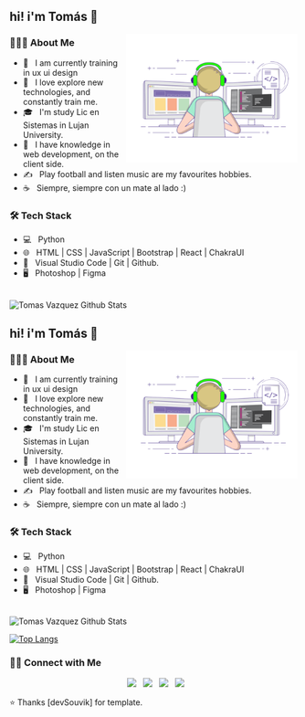 <h2> hi! i'm Tomás 👋</h2>
<img align="right" alt="GIF" src="https://raw.githubusercontent.com/devSouvik/devSouvik/master/gif3.gif" width="300"/>

<h3> 👨🏻‍💻 About Me </h3>

- 🔭 &nbsp; I am currently training in ux ui design
- 🤔 &nbsp; I love explore new technologies, and constantly train me.
- 🎓 &nbsp; I'm study Lic en Sistemas in Lujan University.
- 💼 &nbsp; I have knowledge in web development, on the client side.
- ✍️ &nbsp; Play football and listen music are my favourites hobbies.
- ☕ &nbsp; Siempre, siempre con un mate al lado :) 

<h3>🛠 Tech Stack</h3>

- 💻 &nbsp; Python   
- 🌐 &nbsp; HTML | CSS | JavaScript | Bootstrap | React | ChakraUI
- 🔧 &nbsp; Visual Studio Code | Git | Github.
- 🖥 &nbsp; Photoshop | Figma

<br>

<img align="center" src="https://github-readme-stats.vercel.app/api?username=vazquezcabj21&include_all_commits=true&count_private=true&show_icons=true&line_height=20&title_color=7A7ADB&icon_color=2234AE&text_color=D3D3D3&bg_color=0,000000,130F40" alt="Tomas Vazquez Github Stats">

</br>

<h2> hi! i'm Tomás 👋</h2>
<img align="right" alt="GIF" src="https://raw.githubusercontent.com/devSouvik/devSouvik/master/gif3.gif" width="300"/>

<h3> 👨🏻‍💻 About Me </h3>

- 🔭 &nbsp; I am currently training in ux ui design
- 🤔 &nbsp; I love explore new technologies, and constantly train me.
- 🎓 &nbsp; I'm study Lic en Sistemas in Lujan University.
- 💼 &nbsp; I have knowledge in web development, on the client side.
- ✍️ &nbsp; Play football and listen music are my favourites hobbies.
- ☕ &nbsp; Siempre, siempre con un mate al lado :) 

<h3>🛠 Tech Stack</h3>

- 💻 &nbsp; Python   
- 🌐 &nbsp; HTML | CSS | JavaScript | Bootstrap | React | ChakraUI
- 🔧 &nbsp; Visual Studio Code | Git | Github.
- 🖥 &nbsp; Photoshop | Figma

<br>

<img align="center" src="https://github-readme-stats.vercel.app/api?username=vazquezcabj21&include_all_commits=true&count_private=true&show_icons=true&line_height=20&title_color=7A7ADB&icon_color=2234AE&text_color=D3D3D3&bg_color=0,000000,130F40" alt="Tomas Vazquez Github Stats">

</br>


[![Top Langs](https://github-readme-stats.vercel.app/api/top-langs/?username=vazquezcabj21)](https://github.com/vazquezcabj21/github-readme-stats)
<br>


<h3> 🤝🏻 Connect with Me </h3>

<p align="center">
&nbsp; <a href="https://twitter.com/tomasvazquez21" target="_blank" rel="noopener noreferrer"><img src="https://img.icons8.com/plasticine/100/000000/twitter.png" width="50" /></a>  
&nbsp; <a href="https://www.instagram.com/tomasvazquez21/" target="_blank" rel="noopener noreferrer"><img src="https://img.icons8.com/plasticine/100/000000/instagram-new.png" width="50" /></a>  
&nbsp; <a href="https://www.linkedin.com/in/tomasvazquez21/" target="_blank" rel="noopener noreferrer"><img src="https://img.icons8.com/plasticine/100/000000/linkedin.png" width="50" /></a>
&nbsp; <a href="mailto:vazquezt2018@gmail.com" target="_blank" rel="noopener noreferrer"><img src="https://img.icons8.com/plasticine/100/000000/gmail.png"  width="50" /></a>
</p>



⭐️ Thanks [devSouvik] for template.
<br>

